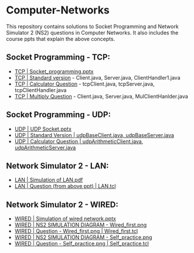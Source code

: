 # Computer-Networks

This repository contains solutions to Socket Programming and Network Simulator 2 (NS2) questions in Computer Networks. It also includes the course ppts that explain the above concepts.

## Socket Programming - TCP:

- [TCP | Socket_programming.pptx](https://github.com/naganandana-n/Computer-Networks/blob/main/Socket-Programming/TCP/Socket_programming.pptx)
- [TCP | Standard version](https://github.com/naganandana-n/Computer-Networks/tree/main/Socket-Programming/TCP) - Client.java, Server.java, ClientHandler1.java
- [TCP | Calculator Question](https://github.com/naganandana-n/Computer-Networks/tree/main/Socket-Programming/TCP/TCP%20Q%20-%20CALCULATOR) - tcpClient.java, tcpServer.java, tcpClientHandler.java
- [TCP | Multiply Question](https://github.com/naganandana-n/Computer-Networks/tree/main/Socket-Programming/TCP/TCP%20Q%20-%20MULTIPLY%20THE%20CLIENT%20RESULT%20BY%202) - Client.java, Server.java, MulClientHanlder.java

## Socket Programming - UDP:

- [UDP | UDP Socket.pptx](https://github.com/naganandana-n/Computer-Networks/blob/main/Socket-Programming/UDP/UDP%20Socket.pptx)
- [UDP | Standard Version    | udpBaseClient.java, udpBaseServer.java](https://github.com/naganandana-n/Computer-Networks/tree/main/Socket-Programming/UDP)
- [UDP | Calculator Question | udpArithmeticClient.java, udpArithmeticServer.java](https://github.com/naganandana-n/Computer-Networks/tree/main/Socket-Programming/UDP/UDP%20Q%20-%20CALCULATOR)

## Network Simulator 2 - LAN:

- [LAN | Simulation of LAN.pdf](https://github.com/naganandana-n/Computer-Networks/blob/main/Network-Simulator-2%20(NS2)/LAN/Simulation%20of%20LAN.pdf)
- [LAN | Question (from above ppt) | LAN.tcl](https://github.com/naganandana-n/Computer-Networks/blob/main/Network-Simulator-2%20(NS2)/LAN/LAN.tcl)

## Network Simulator 2 - WIRED:

- [WIRED | Simulation of wired network.pptx](https://github.com/naganandana-n/Computer-Networks/blob/main/Network-Simulator-2%20(NS2)/WIRED/Simulation%20of%20wired%20network.pptx)
- [WIRED | NS2 SIMULATION DIAGRAM - Wired_first.png](https://github.com/naganandana-n/Computer-Networks/blob/main/Network-Simulator-2%20(NS2)/WIRED/NS2%20SIMULATION%20DIAGRAM%20-%20Wired_first%20.png)
- [WIRED | Question - Wired_first.png | Wired_first.tcl](https://github.com/naganandana-n/Computer-Networks/blob/main/Network-Simulator-2%20(NS2)/WIRED/Wired_first.tcl)
- [WIRED | NS2 SIMULATION DIAGRAM - Self_practice.png](https://github.com/naganandana-n/Computer-Networks/blob/main/Network-Simulator-2%20(NS2)/WIRED/NS2%20SIMULATION%20DIAGRAM%20-%20Self_practice.png)
- [WIRED | Question - Self_practice.png | Self_practice.tcl](https://github.com/naganandana-n/Computer-Networks/blob/main/Network-Simulator-2%20(NS2)/WIRED/Self_practice.tcl)
